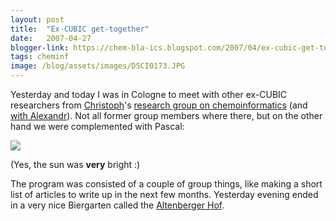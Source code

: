 ```yaml
---
layout: post
title:  "Ex-CUBIC get-together"
date:   2007-04-27
blogger-link: https://chem-bla-ics.blogspot.com/2007/04/ex-cubic-get-together.html
tags: cheminf
image: /blog/assets/images/DSCI0173.JPG
---
```


Yesterday and today I was in Cologne to meet with other ex-CUBIC researchers from [Christoph](http://wiki.cubic.uni-koeln.de/blog/)'s
[research group on chemoinformatics](http://almost.cubic.uni-koeln.de/jrg) (and [with Alexandr](http://kemistry-desktop.blogspot.com/2007/04/gsoc-meeting-with-alexandr.html)).
Not all former group members where there, but on the other hand we were complemented with Pascal:

![](/blog/assets/images/DSCI0173.JPG)

(Yes, the sun was **very** bright :)

The program was consisted of a couple of group things, like making a short list of articles to write up in the next
few months. Yesterday evening ended in a very nice Biergarten called the [Altenberger Hof](http://www.kneipen-suche.com/koeln-altenberger_hof-2541.html).
